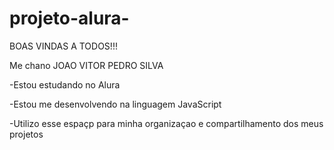 # projeto-alura-

BOAS VINDAS A TODOS!!!

Me chano JOAO VITOR PEDRO SILVA

-Estou estudando no Alura

-Estou me desenvolvendo na linguagem JavaScript

-Utilizo esse espaçp para minha organizaçao e compartilhamento dos meus projetos 
